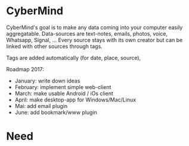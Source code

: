# CyberMind

CyberMind's goal is to make any data coming into your computer easily
aggregatable. Data-sources are text-notes, emails, photos, voice,
Whatsapp, Signal, ... Every source stays with its own creator but can
be linked with other sources through tags.

Tags are added automatically (for date, place, source),

Roadmap 2017:
- January: write down ideas
- February: implement simple web-client
- March: make usable Android / iOs client
- April: make desktop-app for Windows/Mac/Linux
- Mai: add email plugin
- June: add bookmark/www plugin

# Need
